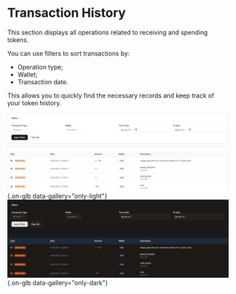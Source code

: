 # Transaction History

This section displays all operations related to receiving and spending tokens.

You can use filters to sort transactions by:

- Operation type;
- Wallet;
- Transaction date.

This allows you to quickly find the necessary records and keep track of your token history.

![](../assets/image/profile/16.png#only-light){.on-glb data-gallery="only-light"}
![](../assets/image/profile/16_dark.png#only-dark){.on-glb data-gallery="only-dark"}